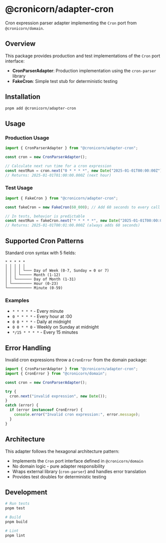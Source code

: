 # @cronicorn/adapter-cron

Cron expression parser adapter implementing the `Cron` port from `@cronicorn/domain`.

## Overview

This package provides production and test implementations of the `Cron` port interface:

- **CronParserAdapter**: Production implementation using the `cron-parser` library
- **FakeCron**: Simple test stub for deterministic testing

## Installation

```bash
pnpm add @cronicorn/adapter-cron
```

## Usage

### Production Usage

```typescript
import { CronParserAdapter } from "@cronicorn/adapter-cron";

const cron = new CronParserAdapter();

// Calculate next run time for a cron expression
const nextRun = cron.next("0 * * * *", new Date("2025-01-01T00:00:00Z"));
// Returns: 2025-01-01T01:00:00.000Z (next hour)
```

### Test Usage

```typescript
import { FakeCron } from "@cronicorn/adapter-cron";

const fakeCron = new FakeCron(60_000); // Add 60 seconds to every call

// In tests, behavior is predictable
const nextRun = fakeCron.next("* * * * *", new Date("2025-01-01T00:00:00Z"));
// Returns: 2025-01-01T00:01:00.000Z (always adds 60 seconds)
```

## Supported Cron Patterns

Standard cron syntax with 5 fields:

```
* * * * *
│ │ │ │ │
│ │ │ │ └─── Day of Week (0-7, Sunday = 0 or 7)
│ │ │ └───── Month (1-12)
│ │ └─────── Day of Month (1-31)
│ └───────── Hour (0-23)
└─────────── Minute (0-59)
```

### Examples

- `* * * * *` - Every minute
- `0 * * * *` - Every hour at :00
- `0 0 * * *` - Daily at midnight
- `0 0 * * 0` - Weekly on Sunday at midnight
- `*/15 * * * *` - Every 15 minutes

## Error Handling

Invalid cron expressions throw a `CronError` from the domain package:

```typescript
import { CronParserAdapter } from "@cronicorn/adapter-cron";
import { CronError } from "@cronicorn/domain";

const cron = new CronParserAdapter();

try {
  cron.next("invalid expression", new Date());
}
catch (error) {
  if (error instanceof CronError) {
    console.error("Invalid cron expression:", error.message);
  }
}
```

## Architecture

This adapter follows the hexagonal architecture pattern:

- Implements the `Cron` port interface defined in `@cronicorn/domain`
- No domain logic - pure adapter responsibility
- Wraps external library (`cron-parser`) and handles error translation
- Provides test doubles for deterministic testing

## Development

```bash
# Run tests
pnpm test

# Build
pnpm build

# Lint
pnpm lint
```
